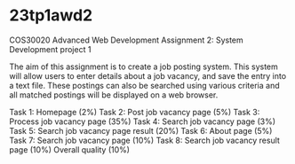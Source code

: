 # 23tp1awd2
COS30020 Advanced Web Development Assignment 2: System Development project 1

The aim of this assignment is to create a job posting system.
This system will allow users to enter details about a job vacancy, and save the entry into a text file.
These postings can also be searched using various criteria and all matched postings will be displayed on a web browser.

Task 1: Homepage (2%)
Task 2: Post job vacancy page (5%)
Task 3: Process job vacancy page (35%)
Task 4: Search job vacancy page (3%)
Task 5: Search job vacancy page result (20%)
Task 6: About page (5%)
Task 7: Search job vacancy page (10%)
Task 8: Search job vacancy result page (10%)
Overall quality (10%)
